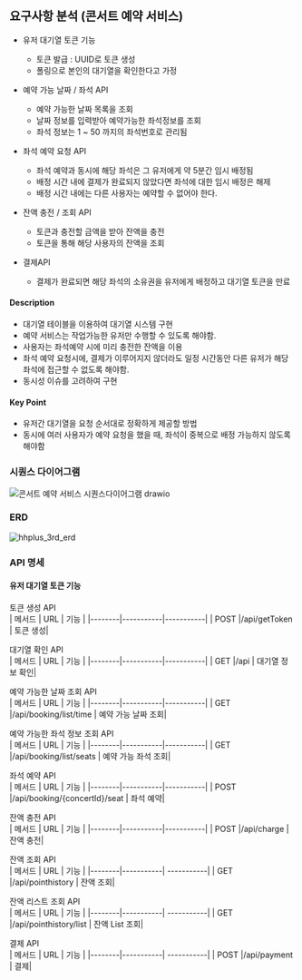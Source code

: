 ## 요구사항 분석 (콘서트 예약 서비스)

- 유저 대기열 토큰 기능
  - 토큰 발급 : UUID로 토큰 생성
  - 폴링으로 본인의 대기열을 확인한다고 가정

- 예약 가능 날짜 / 좌석 API
  - 예약 가능한 날짜 목록을 조회
  - 날짜 정보를 입력받아 예약가능한 좌석정보를 조회
  - 좌석 정보는 1 ~ 50 까지의 좌석번호로 관리됨  

- 좌석 예약 요청 API
  - 좌석 예약과 동시에 해당 좌석은 그 유저에게 약 5분간 임시 배정됨
  - 배정 시간 내에 결제가 완료되지 않았다면 좌석에 대한 임시 배정은 해제
  - 배정 시간 내에는 다른 사용자는 예약할 수 없어야 한다.

- 잔액 충전 / 조회 API
  - 토큰과 충전할 금액을 받아 잔액을 충전
  - 토큰을 통해 해당 사용자의 잔액을 조회

- 결제API
  - 결제가 완료되면 해당 좌석의 소유권을 유저에게 배정하고 대기열 토큰을 만료<br/>

#### Description
- 대기열 테이블을 이용하여 대기열 시스템 구현
- 예약 서비스는 작업가능한 유저만 수행할 수 있도록 해야함.
- 사용자는 좌석예약 시에 미리 충전한 잔액을 이용
- 좌석 예약 요청시에, 결제가 이루어지지 않더라도 일정 시간동안 다른 유저가 해당 좌석에 접근할 수 없도록 해야함.
- 동시성 이슈를 고려하여 구현

#### Key Point
- 유저간 대기열을 요청 순서대로 정확하게 제공할 방법
- 동시에 여러 사용자가 예약 요청을 했을 때, 좌석이 중복으로 배정 가능하지 않도록 해야함


### 시퀀스 다이어그램
![콘서트 예약 서비스 시퀀스다이어그램 drawio](https://github.com/corncode8/hhplus_tdd_3rd/assets/127717982/a6a38d84-642e-42b5-8569-d5ce5049f30b)


### ERD
![hhplus_3rd_erd](https://github.com/corncode8/hhplus_tdd_3rd/assets/127717982/acf7f5f2-cd98-4f43-80a3-a819bd96b9a8)


### API 명세

#### 유저 대기열 토큰 기능
토큰 생성 API <br/>
| 메서드 | URL | 기능 |
|--------|-----------|-----------|
| POST    |/api/getToken  | 토큰 생성|

대기열 확인 API <br/>
| 메서드 | URL | 기능 |
|--------|-----------|-----------|
| GET    |/api  | 대기열 정보 확인|

예약 가능한 날짜 조회 API <br/>
| 메서드 | URL | 기능 |
|--------|-----------|-----------|
| GET    |/api/booking/list/time  | 예약 가능 날짜 조회|

예약 가능한 좌석 정보 조회 API <br/>
| 메서드 | URL | 기능 |
|--------|-----------|-----------|
| GET    |/api/booking/list/seats  | 예약 가능 좌석 조회|

좌석 예약 API <br/>
| 메서드 | URL | 기능 |
|--------|-----------|-----------|
| POST    |/api/booking/{concertId}/seat  | 좌석 예약|

잔액 충전 API <br/>
| 메서드 | URL | 기능 |
|--------|-----------|-----------|
| POST    |/api/charge  | 잔액 충전|

잔액 조회 API <br/>
| 메서드 | URL | 기능 |
|--------|-----------| -----------|
| GET    |/api/pointhistory  | 잔액 조회|

잔액 리스트 조회 API <br/>
| 메서드 | URL | 기능 |
|--------|-----------| -----------|
| GET    |/api/pointhistory/list  | 잔액 List 조회|

결제 API <br/>
| 메서드 | URL | 기능 |
|--------|-----------| -----------|
| POST    |/api/payment  | 결제|



